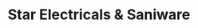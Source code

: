 ---
title: "Star Electricals & Saniware"
url: /thidanad/star-electricals-and-saniware/
shop: hardware
---